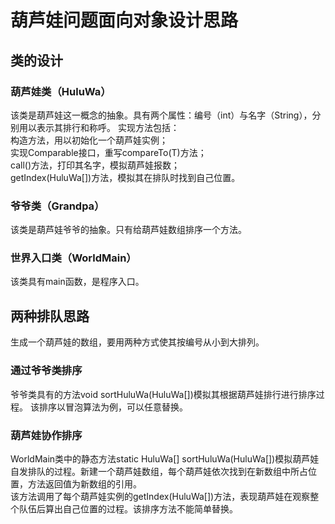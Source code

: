# 葫芦娃问题面向对象设计思路
## 类的设计
### 葫芦娃类（HuluWa）
该类是葫芦娃这一概念的抽象。具有两个属性：编号（int）与名字（String），分别用以表示其排行和称呼。
实现方法包括：  
构造方法，用以初始化一个葫芦娃实例；  
实现Comparable<T>接口，重写compareTo(T)方法；  
call()方法，打印其名字，模拟葫芦娃报数；  
getIndex(HuluWa[])方法，模拟其在排队时找到自己位置。
  
### 爷爷类（Grandpa）
该类是葫芦娃爷爷的抽象。只有给葫芦娃数组排序一个方法。

### 世界入口类（WorldMain）
该类具有main函数，是程序入口。  
  
## 两种排队思路
生成一个葫芦娃的数组，要用两种方式使其按编号从小到大排列。

### 通过爷爷类排序
爷爷类具有的方法void sortHuluWa(HuluWa[])模拟其根据葫芦娃排行进行排序过程。
该排序以冒泡算法为例，可以任意替换。
### 葫芦娃协作排序
WorldMain类中的静态方法static HuluWa[] sortHuluWa(HuluWa[])模拟葫芦娃自发排队的过程。新建一个葫芦娃数组，每个葫芦娃依次找到在新数组中所占位置，方法返回值为新数组的引用。  
该方法调用了每个葫芦娃实例的getIndex(HuluWa[])方法，表现葫芦娃在观察整个队伍后算出自己位置的过程。该排序方法不能简单替换。


